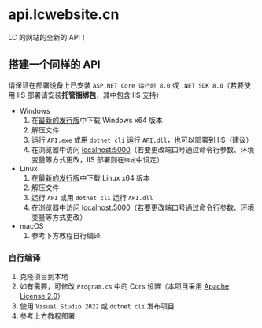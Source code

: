 # api.lcwebsite.cn

LC 的网站的全新的 API！

## 搭建一个同样的 API
请保证在部署设备上已安装 `ASP.NET Core 运行时 8.0` 或 `.NET SDK 8.0`（若要使用 IIS 部署请安装**托管捆绑包**，其中包含 IIS 支持）
- Windows
	1. 在[最新的发行版](https://github.com/lc6464/api.lcwebsite.cn/releases/latest)中下载 Windows x64 版本
	2. 解压文件
	3. 运行 `API.exe` 或用 `dotnet cli` 运行 `API.dll`，也可以部署到 IIS（建议）
	4. 在浏览器中访问 [localhost:5000](http://localhost:5000/Hello "localhost:5000/Hello")（若要更改端口号通过命令行参数、环境变量等方式更改，IIS 部署则在`绑定`中设定）
- Linux
	1. 在[最新的发行版](https://github.com/lc6464/api.lcwebsite.cn/releases/latest)中下载 Linux x64 版本
	2. 解压文件
	3. 运行 `API` 或用 `dotnet cli` 运行 `API.dll`
	4. 在浏览器中访问 [localhost:5000](http://localhost:5000/Hello "localhost:5000/Hello")（若要更改端口号通过命令行参数、环境变量等方式更改）
- macOS
	1. 参考下方教程自行编译

### 自行编译
1. 克隆项目到本地
2. 如有需要，可修改 `Program.cs` 中的 Cors 设置（本项目采用 [Apache License 2.0](https://github.com/lc6464/api.lcwebsite.cn/blob/main/LICENSE.txt)）
3. 使用 `Visual Studio 2022` 或 `dotnet cli` 发布项目
4. 参考上方教程部署